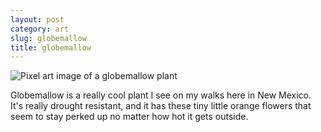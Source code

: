 ```yaml
---
layout: post
category: art
slug: globemallow
title: globemallow
---
```


![Pixel art image of a globemallow plant](/assets/art/globemallow.png)

Globemallow is a really cool plant I see on my walks here in New Mexico.
It's really drought resistant, and it has these tiny little orange flowers
that seem to stay perked up no matter how hot it gets outside.
